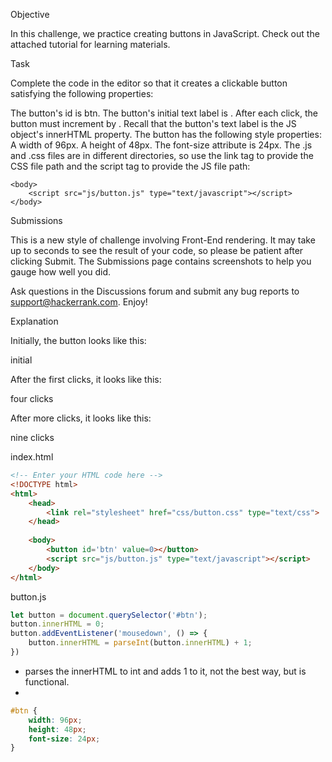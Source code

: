 Objective

In this challenge, we practice creating buttons in JavaScript. Check out the attached tutorial for learning materials.

Task

Complete the code in the editor so that it creates a clickable button satisfying the following properties:

The button's id is btn.
The button's initial text label is . After each click, the button must increment by . Recall that the button's text label is the JS object's innerHTML property.
The button has the following style properties:
A width of 96px.
A height of 48px.
The font-size attribute is 24px.
The .js and .css files are in different directories, so use the link tag to provide the CSS file path and the script tag to provide the JS file path:

<!DOCTYPE html>
<html>
    <head>
        <link rel="stylesheet" href="css/button.css" type="text/css">
    </head>
    
    <body>
    	<script src="js/button.js" type="text/javascript"></script>
    </body>
</html>
Submissions

This is a new style of challenge involving Front-End rendering. It may take up to  seconds to see the result of your code, so please be patient after clicking Submit. The Submissions page contains screenshots to help you gauge how well you did.

Ask questions in the Discussions forum and submit any bug reports to support@hackerrank.com. Enjoy!

Explanation

Initially, the button looks like this:

initial

After the first  clicks, it looks like this:

four clicks

After  more clicks, it looks like this:

nine clicks

index.html
```html
<!-- Enter your HTML code here -->
<!DOCTYPE html>
<html>
    <head>
        <link rel="stylesheet" href="css/button.css" type="text/css">
    </head>
    
    <body>
        <button id='btn' value=0></button>
        <script src="js/button.js" type="text/javascript"></script>
    </body>
</html>

```

button.js

```javascript
let button = document.querySelector('#btn');
button.innerHTML = 0;
button.addEventListener('mousedown', () => {
    button.innerHTML = parseInt(button.innerHTML) + 1;
})
```
- parses the innerHTML to int and adds 1 to it, not the best way, but is functional.
- 

```css
#btn {
    width: 96px;
    height: 48px;
    font-size: 24px;
}
```
